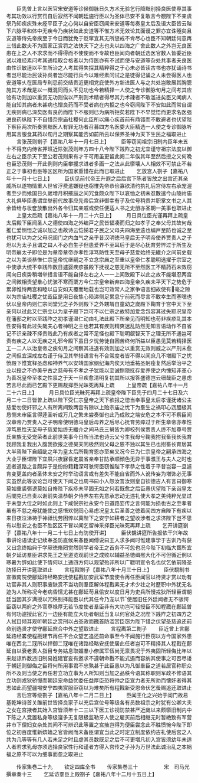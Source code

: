 <!-- { "loadSidebar": true } -->
　　臣先曽上言以医官宋安道等诊候御脉日久方术无验乞行降黜别择良医使専其事考其功效以行赏罚自后寂然不闻朝廷施行臣以为圣体已安不复敢言今覩陛下不亲虞祭乃知疾疢殊未痊平臣子之心何以自安臣窃闻宋安道等每奏皇太后及语大臣皆云陛下六脉平和体中无疾今乃疾状如此安道等不惟方术无效论其面谩之罪亦宜诛殛矣且安道等侍先帝疾至于今日而犹免于贬窜宜其无所惩戒不肯尽心也臣不知朝廷何意再三惜此数夫不为国家正赏罚之法快天下之志也夫以四海之广舍此数人之外岂无良医患在上之人不求求而不得得而不使使而不专故也臣闻向者朝廷选医官数人皆委近臣试以难经素问考其通粗取合格者以为侍医亦有不试而使与安道等杂处共事者夫良医由性识敏逹以平生所治之人考其得失探其精粹得之于心未必皆读古书也亦犹诵诗书者岂尽能治民读孙呉者岂尽能行兵今以难经素问试之是徒得记诵之人未尝得医人也安道等乆在医局专利忌前交结贵近更相党庇使外方新进医人与之共处岂敢展其胸臆施其方术哉是以一概混同而乆不见功也今若精择一人使之专诊御脉旬月之间考其应验有功则加以重赏无功则俟以严刑则术精者得尽其力术疎者不敢滥进矣臣又闻病人能自知其病者未甚病也憎良药而不受者病在内拒之也今窃闻陛下不安如此而常自谓无疾则病已深矣医有良药而陛下不服则已为病所拒矣若陛下不早觉悟而更求名医强进良药纵陛下不自惜奈宗庙社稷何此臣所以痛心疾首前有鼎镬而不敢避者也伏望陛下察臣两次所奏罢黜医人有罪无功者召募四方名医委大臣精选一人使之专诊御脉听用其言服食其药以旬月之期察其能否如前所云以保养圣神为天下生民之福取进止
　　言张茂则劄子【嘉祐八年十一月七日上】
　　臣等窃闻祖宗旧制内臣年未五十不得充内侍省押班近除张茂则年方四十八今陛下践阼之初尤宜谨守祖宗法度以御左右之臣示天下至公若茂则果有才干可用虽更留此阙二年俟其年至然后授之又何晩也臣恐茂则一开此例则内臣攀援求进者多画一之法从此隳壊人人相效不可禁止不若正之于事初也臣等区区所为国家重惜在此而已取进止
　　乞放宫人劄子【嘉祐八年十一月十七日上】
　　臣伏见前代帝王升遐之后后宫下陈者皆放之出宫还其亲戚所以遂物情重人世省浮费逺嫌疑也窃惟先帝恭俭寡欲清约执礼后宫侍左右承宠渥者至少而飨国日久嵗増月积掖庭之间冗食颇众陛下以哀恤之初未忍散遣今山陵祔庙大礼俱毕臣愚谓宜举前代故事应先帝后宫非御幸有子及位号稍贵并职掌文书之人其余皆给与妆奁放散出外各令归其亲戚或使任便适人书之史册亦圣朝一美事也取进止
　　上皇太后疏【嘉祐八年十一月二十六日上】
　　月日具位臣光谨再拜上疏皇太后殿下臣闻圣人之德使四海之外编戸之民皆辐凑而归之如孝子之奉父母其故何哉推仁爱恻怛之诚以加之也故诗云恺悌君子民之父母夫四海至逺也编戸至防也诚之至也犹可以为之父母况闺门之内血气之亲乎昔汉明徳马皇后无子明帝使养贾贵人之子炟以为太子且谓之曰人不必自生子但患爱养不至耳后于是尽心抚育劳悴过于所生及明帝崩太子即位是为章帝章帝亦孝性淳笃防性天至母子慈爱始终无纎介之间前史载之以为美谈恭惟仁宗皇帝忧继嗣之不立念宗庙之至重以皇帝仁孝聪明选擢于宗室之中使承大统不幸践阼数日遽婴疾疹虽殿下抚视之慈无所不至然医工不精药石未效窃闻向日疾势稍増举措言语不能自择左右之人一一上闻致殿下以此之故不能堪忍两宫之间微相责望羣心忧骇不寒而栗方今仁宗皇帝新弃四海皇帝久疾未平天下之势危于累卵惟恃两宫和睦以自安如天覆而地载也岂可效常人之家争语言细故使有毫之隙以为宗庙社稷之忧哉臣是用日夜焦心陨涕侧足累息宁前死而尽言不敢幸生而塞嘿也伏以皇帝内则仁宗同堂兄之子外则殿下之外甥壻自童幼之嵗殿下鞠育于宫中天下至亲何以过此又仁宗立以为皇子殿下岂可不以仁宗之故特加爱念包容其过失耶况皇帝在藩邸之时以至践阼之初孝谨温仁动由礼法此殿下所亲见而明知也苟非疾疹乱其本性安得有此过失哉夫心者神明之主也若其有疾则精爽迷乱防然无知言语动作不自省记不识亲疎不择贵贱此乃有疾者之常不足怪也殿下聪明叡智天下之理无所不通岂可责有疾之人以无疾之礼邪今殿下虽日夕忧劳徒自困苦终何所益以臣愚见莫若精择医工一二人以治皇帝之疾旬月之间察其进退有效则加之以重赏无效则威之以严刑未愈之间但宜深戒左右谨于侍卫其举措语言有不合常度者皆不得以闻庶几不増殿下之忧愤殿下惟寛释圣虑和神养气以安靖国家纲纪海内俟天地垂祐圣躬痊复然后举治平之业以授之不亦美乎古之慈母有不孝之子犹能以至诚恻隠抚存爱养使之内愧知非革心为善况皇帝至孝之性禀之于天一旦疾愈清明复初其所以报答盛德岂云细哉臣之愚虑苦言尽此而已乞殿下更赐裁择臣光昧死再拜上疏
　　上皇帝疏【嘉祐八年十一月二十六日上】
　　月日具位臣光昧死再拜上疏皇帝陛下臣先于四月二十七日及六月二十二日皆曽上疏以陛下受仁宗皇帝之天下欲报之徳当奉事皇太后孝谨抚诸公主慈爱勿使奸邪之人有所离间致两宫有隙以上贻宗庙之忧下为羣生之祸叩心沥胆极其恳恻未审臣言得逹圣听或万几之繁未尝奏御也此乃成败之端安危之本不可不察臣闻汉章帝乃贾贵人之子明帝使明徳马皇后母养之后尽心抚育劳瘁过于所生章帝亦孝性淳笃恩性天至母子慈爱始终无纎介之间马氏三舅皆为卿校列侯贾贵人终不加尊号贾氏亲族无受宠荣者此前世美事今日所当法也诗云父兮生我母兮鞠我拊我畜我长我育我顾我复我出入腹我欲报之德昊天罔极然则父母之恩不独以其生已也拊畜长育居其大半焉陛下自龆龀之年为皇太后所鞠育恩亦至矣又况今日为仁宗皇帝之嗣承四海之大业乎臣谓陛下宜夙兴夜寐昏定晨省亲奉甘防承顺顔色无异于事濮王与夫人之时也近者道路之言颇异于是纷纷籍籍深可骇愕臣窃惟陛下孝恭之性着于平昔岂容一旦遽肯变更盖向者圣体未安之时举动语言或有差失不能自省而外人讹传妄为増饰必无事实虽然此等议论岂可使天下闻之也周书曰小人怨汝詈汝则皇自钦徳古人有言曰御寒莫如重裘弭谤莫如自脩陛下疾疹未平固无如之何若既愈之后臣愚伏望陛下亲诣皇太后閤克已自责以谢前失温恭朝夕侍养左右先意承志动无违礼使大孝之美纯粹光显过于未登大位之时如此则上下咸恱宗社永安今日道路妄传之言何能为损也古之至孝者虽有不慈之母犹能使之感悟欢恱囘心易虑况皇太后圣善之徳着闻四方自陛下有疾以来日夜泣涕祷于神祗忧劳困悴以冀陛下之安宁如耕者之望收涉者之求济陛下岂不思有以慰安之也臣不胜区区干冒以闻乞留神采择臣光昧死再拜上疏
　　乞开讲筵劄子【嘉祐八年十一月二十七日上有防使开讲】
　　臣伏覩讲筵所告报依干兴年故事讲论语读史记续奉圣防直候来春臣闻傅说曰王人求多闻时惟建事学于古训乃有获又曰念终始典于学厥徳脩罔觉然则学者帝王之首务不可忽也况今陛下初临大寳所宜朝夕延访羣臣讲求先王之至道览观前世之成败以辅益圣徳缉熈大化不可但循近例以寒暑为辞如此使下情何以上通四方何以观望殆非所以广聦明宣令名也伏乞依前降圣防择日开讲筵取进止
　　言程戡劄子【嘉祐八年十月三十日上】
　　臣伏覩制书宣徽南院使鄜延路经略安抚使程戡加安武军节度使令再任臣闻官以待贤才赏以劝有功官非其人则职事废缺赏不当功则羣臣解体程戡素无才术少壮之时歴职中外犹无名迹为人所称况今老病昏懦尤甚在鄜延苟且偷安以度日月为吏兵所慢戎狄所轻臣谓朝廷当因其岁满授以冗秩别择能臣以代其任今乃宠以节使居旧任外廷闻者无不骇愕臣窃以两府之外官尊禄厚无若节度使者羣臣非有大功岂可轻授臣不知程戡在鄜延曽有何功遽授此官万一边臣有能立大功者朝廷当复以何官处之况陛下践阼之初四方之人拭目倾耳观听朝廷之赏刑以占圣政而戡首防滥赏臣窃为陛下惜之伏望圣慈追还前命别选贤才使守鄜延庶合中外之望取进止
　　言程戡第二劄子
　　臣近曾上言鄜延路经畧使程戡建节再任不合众望乞追还前命事至今不闻施行臣窃以方今国家外患唯在西北二冦所以捍御二冦唯在诸路经略安抚使居此任者岂可不精择其人程戡在鄜延自以衰老畏人指目专务姑息取媚羣小僚属军伍尚无禀畏况于外夷固所轻侮比年以来赵谅祚数违旧制易姓建官妄有邀求不遵朝命戡不能式遏而容纳其使事之可否尽诿于朝廷则御侮之臣将何所用事君不忠孰甚于此臣愚以为凡御羣臣之道若居官称职众所不及则当使之再任若立功立事为人所知则当加之品秩今语其称职则军政不修语其立功则戎狄骄慢而朝廷宠命益优委任益厚臣恐将帅之臣宣力者无所劝而懐奸者得其志如此而望疆埸安宁四夷賔服臣窃以为难矣所有程戡新受恩命伏乞蚤赐追还取进止
　　言后宫等级劄子【嘉祐八年十二月二日上】
　　臣闻王化之兴始于闺门故易基乾坤诗首关雎前世皆择良家子以充后宫位号等级各有员数祖宗之时犹有公卿大夫之女在宫掖者其始入宫皆须年十二三以下医工诊视防禁甚严近嵗以来颇隳旧制内中下陈之人竞置私身等级寖多无复限极监勒牙人使之雇买前后相继无时暂絶致有军营井市下俚妇女杂处其间不可辨识此等置之宫掖岂得为便臣尝念此不胜愤惋今陛下即位之初百度惟新嫔嫱之官皆阙而未备臣谓宜当此之时定立制度依约古礼使后宫之人共为几等等有几人若未足之时且虚其员数既足之后不可更増凡初入宫皆须幼年未适人者若求乳母亦须选择良家性行和谨者方得入宫传之子孙为万世法此诚治乱之本祸福之原不可以为细事而忽之取进止






　　传家集巻二十九
　　钦定四库全书
　　传家集巻三十　　　　　宋　司马光　撰章奏十三
　　乞延访羣臣上殿劄子【嘉祐八年十二月十五日上】
